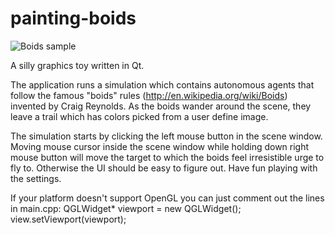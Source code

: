 painting-boids
==============

![Boids sample](https://dl.dropbox.com/u/15525442/suttu.png)

A silly graphics toy written in Qt.

The application runs a simulation which contains autonomous agents that follow
the famous "boids" rules (http://en.wikipedia.org/wiki/Boids) invented by Craig Reynolds.
As the boids wander around the scene, they leave a trail which has colors picked
from a user define image.

The simulation starts by clicking the left mouse button in the scene window. Moving
mouse cursor inside the scene window while holding down right mouse button will
move the target to which the boids feel irresistible urge to fly to. Otherwise
the UI should be easy to figure out. Have fun playing with the settings.

If your platform doesn't support OpenGL you can just comment out the lines in main.cpp:
    QGLWidget* viewport = new QGLWidget();
    view.setViewport(viewport);
